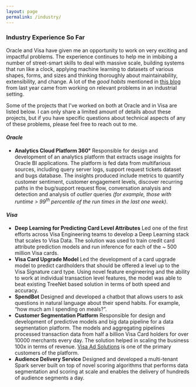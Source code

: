 ```yaml
---
layout: page
permalink: /industry/
---
```


 <head>
 <link rel="stylesheet" href="/assets/css/main.css">
<script src="//code.jquery.com/jquery-1.12.4.min.js"></script>
<script src="https://madaan.github.io/assets/js/common.js"></script>
 </head>

### Industry Experience So Far

Oracle and Visa have given me an opportunity to work on very exciting and impactful problems. The experience continues to help me in imbibing a number of street-smart skills to deal with massive scale, building systems that run like a clock, applying machine learning to datasets of various shapes, forms, and sizes and thinking thoroughly about maintainability, extensibility, and change. A lot of the _good habits_ mentioned in [this blog](http://madaan.github.io/wbc/) from last year came from working on relevant problems in an industrial setting.

Some of the projects that I've worked on both at Oracle and in Visa are listed below. I can only share a limited amount of details about these projects, but if you have specific questions about technical aspects of any of these problems, please feel free to reach out to me.


#### ***Oracle***

- **Analytics Cloud Platform 360°** Responsible for design and development of an analytics platform that extracts usage insights for Oracle BI applications. The platform is fed data from multifarious sources, including query server logs, support request tickets dataset and bugs database. The insights produced include metrics to quantify customer sentiment, customer engagement levels, discover recurring paths in the bug/support request flow, conversation analysis and detection and analysis of _outlier_ queries _(for example, those with runtime > 99<sup>th</sup> percentile of the run times in the last one week)_.

#### ***Visa***

- **Deep Learning for Predicting Card Level Attributes** Led one of the first efforts across Visa Engineering teams to develop a Deep Learning stack that scales to Visa Data. The solution was used to train credit card attribute prediction models and run inference for each of the ~ 500 million Visa cards.
- **Visa Card Upgrade Model** Led the development of a card upgrade model to predict cardholders that should be offered a level up to the Visa Signature card type. Using novel feature engineering and the ability to work at individual transaction level features, the model was able to beat existing TreeNet based solution in terms of both speed and accuracy.
- **SpendBot** Designed and developed a chatbot that allows users to ask questions in natural language about their spend habits. For example, “how much am I spending on meals?”.
- **Customer Segmentation Platform** Responsible for design and development of predictive models and big data pipeline for a data segmentation platform. The models and aggregating pipelines processed transaction data from half a billion Visa Card holders for over 10000 merchants every day. The solution helped in scaling the business 100x in terms of revenue. [Visa Ad Solutions](https://usa.visa.com/run-your-business/commercial-solutions/solutions/advertising-loyalty-card-programs.html) is one of the primary customers of the platform.
- **Audience Delivery Service** Designed and developed a multi-tenant Spark server built on top of novel scoring algorithms that performs data segmentation and scoring at scale and enables the delivery of hundreds of audience segments a day.
